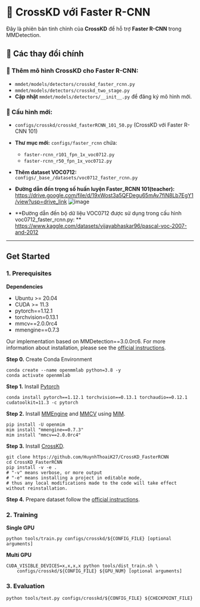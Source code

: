 # 📌 CrossKD với Faster R-CNN

Đây là phiên bản tinh chỉnh của **CrossKD** để hỗ trợ **Faster R-CNN** trong MMDetection.

## **📌 Các thay đổi chính**
### 🔹 Thêm mô hình CrossKD cho Faster R-CNN:
- `mmdet/models/detectors/crosskd_faster_rcnn.py`
- `mmdet/models/detectors/crosskd_two_stage.py`
- **Cập nhật** `mmdet/models/detectors/__init__.py` để đăng ký mô hình mới.

### 🔹 Cấu hình mới:
- `configs/crosskd/crosskd_fasterRCNN_101_50.py`  (CrossKD với Faster R-CNN 101)
- **Thư mục mới:** `configs/faster_rcnn` chứa:
  - `faster-rcnn_r101_fpn_1x_voc0712.py`
  - `faster-rcnn_r50_fpn_1x_voc0712.py`
- **Thêm dataset VOC0712:** `configs/_base_/datasets/voc0712_faster_rcnn.py`

- **Đường dẫn đến trọng số huấn luyện Faster_RCNN 101(teacher):** https://drive.google.com/file/d/19xWost3a5QFDegu65mAv7fiN8Lb7EgY1/view?usp=drive_link
 ![image](https://github.com/user-attachments/assets/b5dadbef-31d2-4414-a060-cf927ab9efa5)

- **Đường dẫn đến bộ dữ liệu VOC0712 được sử dụng trong cấu hình voc0712_faster_rcnn.py: ** https://www.kaggle.com/datasets/vijayabhaskar96/pascal-voc-2007-and-2012
---

## Get Started

### 1. Prerequisites

**Dependencies**

- Ubuntu >= 20.04
- CUDA >= 11.3
- pytorch==1.12.1
- torchvision=0.13.1
- mmcv==2.0.0rc4
- mmengine==0.7.3

Our implementation based on MMDetection==3.0.0rc6. For more information about installation, please see the [official instructions](https://mmdetection.readthedocs.io/en/3.x/).

**Step 0.** Create Conda Environment

```shell
conda create --name openmmlab python=3.8 -y
conda activate openmmlab
```

**Step 1.** Install [Pytorch](https://pytorch.org)

```shell
conda install pytorch==1.12.1 torchvision==0.13.1 torchaudio==0.12.1 cudatoolkit=11.3 -c pytorch
```

**Step 2.** Install [MMEngine](https://github.com/open-mmlab/mmengine) and [MMCV](https://github.com/open-mmlab/mmcv) using [MIM](https://github.com/open-mmlab/mim).

```shell
pip install -U openmim
mim install "mmengine==0.7.3"
mim install "mmcv==2.0.0rc4"
```
**Step 3.** Install [CrossKD](https://github.com/HuynhThoaiK27/CrossKD_FasterRCNN.git).

```shell
git clone https://github.com/HuynhThoaiK27/CrossKD_FasterRCNN
cd CrossKD_FasterRCNN
pip install -v -e .
# "-v" means verbose, or more output
# "-e" means installing a project in editable mode,
# thus any local modifications made to the code will take effect without reinstallation.
```

**Step 4.** Prepare dataset follow the [official instructions](https://mmdetection.readthedocs.io/en/3.x/user_guides/dataset_prepare.html).


### 2. Training

**Single GPU**

```shell
python tools/train.py configs/crosskd/${CONFIG_FILE} [optional arguments]
```

**Multi GPU**

```shell
CUDA_VISIBLE_DEVICES=x,x,x,x python tools/dist_train.sh \
    configs/crosskd/${CONFIG_FILE} ${GPU_NUM} [optional arguments]
```

### 3. Evaluation

```shell
python tools/test.py configs/crosskd/${CONFIG_FILE} ${CHECKPOINT_FILE}
```

